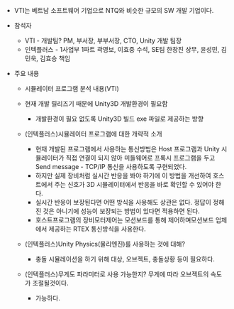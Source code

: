 
- VTI는 베트남 소프트웨어 기업으로 NTQ와 비슷한 규모의 SW 개발 기업이다.

- 참석자
	- VTI - 개발팀? PM, 부서장, 부부서장, CTO, Unity 개발 팀장
	- 인텍플러스 - 1사업부 1파트 곽영보, 이효중 수석, SE팀 한창진 상무, 윤성민, 김민욱, 김효승 책임

- 주요 내용
	- 시뮬레이터 프로그램 분석 내용(VTI)
	- 현재 개발 릴리즈기 때문에 Unity3D 개발환경이 필요함
		- 개발환경이 필요 없도록 Unity3D 빌드 exe 파일로 제공하는 방향

	- (인텍플러스)시뮬레이터 프로그램에 대한 개략적 소개
		- 현재 개발된 프로그램에서 사용하는 통신방법은 Host 프로그램과 Unity 시뮬레이터가 직접 연결이 되지 않아 미들웨어로 프록시 프로그램을 두고 Send message - TCP/IP 통신을 사용하도록 구현되었다.
		- 하지만 실제 장비처럼 실시간 반응을 봐야 하기에 이 방법을 개선하여 호스트에서 주는 신호가 3D 시뮬레이터에서 반응을 바로 확인할 수 있어야 한다.
		- 실시간 반응이 보장된다면 어떤 방식을 사용해도 상관은 없다. 정답이 정해진 것은 아니기에 성능이 보장되는 방법이 있다면 적용하면 된다.
		- 호스트프로그램의 장비모터제어는 모션보드를 통해 제어하며모션보드 업체에서 제공하는 RTEX 통신방식을 사용한다.

	- (인텍플러스)Unity Physics(물리엔진)를 사용하는 것에 대해?
		- 충돌 시뮬레이션을 하기 위해 대상, 오브젝트, 충돌상황 등이 필요하다.
	- (인텍플러스)무게도 파라미터로 사용 가능한지? 무게에 따라 오브젝트의 속도가 조절될것이다.
		- 가능하다.

